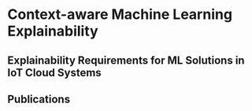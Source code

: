 # Context-aware Machine Learning Explainability

## Explainability Requirements for ML Solutions in IoT Cloud Systems


## Publications
